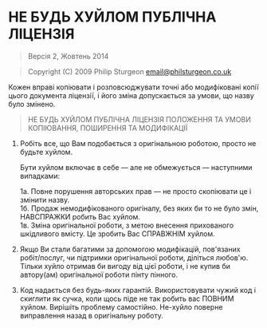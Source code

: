 # НЕ БУДЬ ХУЙЛОМ ПУБЛІЧНА ЛІЦЕНЗІЯ

> Версія 2, Жовтень 2014

> Copyright (C) 2009 Philip Sturgeon <email@philsturgeon.co.uk>
 
 Кожен вправі копіювати і розповсюджувати точні або модифіковані
 копії цього документа ліцензії, і його зміна допускається за умови,
 що назву було змінено.

> НЕ БУДЬ ХУЙЛОМ ПУБЛІЧНА ЛІЦЕНЗІЯ
> ПОЛОЖЕННЯ ТА УМОВИ КОПІЮВАННЯ, ПОШИРЕННЯ ТА МОДИФІКАЦІЇ

 1. Робіть все, що Вам подобається з оригінальною роботою, просто не будьте хуйлом.

     Бути хуйлом включає в себе — але не обмежується — наступними випадками:

     1а. Повне порушення авторських прав — не просто скопіювати це і змінити назву.  
	 1б. Продаж немодифікованого оригіналу, без яких би то не було змін, НАВСПРАЖКИ робить Вас хуйлом.  
	 1в. Зміна оригінальної роботи, з метою внесення прихованого шкідливого вмісту. Це зробить Вас СПРАВЖНІМ хуйлом. 

 2. Якщо Ви стали багатими за допомогою модифікацій, пов'язаних робіт/послуг, чи підтримки оригінальної роботи,
 діліться  любов'ю. Тільки хуйло отримав би вигоду від цієї роботи, і не купив би автору(ам) оригінальної роботи
 пінту пінного.
 
 3. Код надається без будь-яких гарантій. Використовувати чужий код і скиглити як сучка, коли щось піде не так
 робить вас ПОВНИМ хуйлом. Вирішіть проблему самостійно. Не-хуйло поверне виправлення назад в оригінальну роботу.